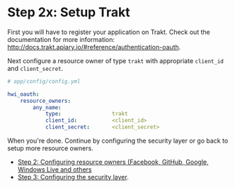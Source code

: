 Step 2x: Setup Trakt
====================
First you will have to register your application on Trakt. Check out the
documentation for more information: http://docs.trakt.apiary.io/#reference/authentication-oauth.

Next configure a resource owner of type `trakt` with appropriate
`client_id` and `client_secret`.

``` yaml
# app/config/config.yml

hwi_oauth:
    resource_owners:
        any_name:
            type:                trakt
            client_id:           <client_id>
            client_secret:       <client_secret>
```

When you're done. Continue by configuring the security layer or go back to
setup more resource owners.

- [Step 2: Configuring resource owners (Facebook, GitHub, Google, Windows Live and others](../2-configuring_resource_owners.md)
- [Step 3: Configuring the security layer](../3-configuring_the_security_layer.md).
